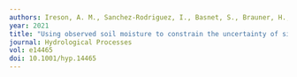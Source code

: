 ```yaml
---
authors: Ireson, A. M., Sanchez-Rodriguez, I., Basnet, S., Brauner, H., Bobenic, T., Brannen, R., Elrashidy, M., Braaten, M., Amankwah, S. K., & Barr, A. 
year: 2021
title: "Using observed soil moisture to constrain the uncertainty of simulated hydrological fluxes."
journal: Hydrological Processes
vol: e14465 
doi: 10.1001/hyp.14465
---
```

